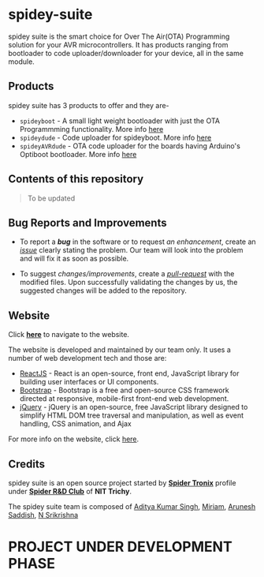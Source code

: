 # spidey-suite

spidey suite is the smart choice for Over The Air(OTA) Programming solution for your AVR microcontrollers. It has products ranging from bootloader to code uploader/downloader for your device, all in the same module.

## Products 

spidey suite has 3 products to offer and they are- 
- ```spideyboot``` - A small light weight bootloader with just the OTA Programmming functionality. More info [here](https://github.com/spider-tronix/spidey-suite/tree/master/spideyboot)
- ```spideydude``` - Code uploader for spideyboot. More info [here](https://github.com/spider-tronix/spidey-suite/tree/master/spideydude)
- ```spideyAVRdude``` - OTA code uploader for the boards having Arduino's Optiboot bootloader. More info [here](https://github.com/spider-tronix/spidey-suite/tree/master/spideyAVRdude)

## Contents of this repository

> To be updated


## Bug Reports and Improvements

-  To report a ***bug*** in the software or to request *an enhancement*, create an [*issue*](https://github.com/spider-tronix/spidey-suite/issues) clearly stating the problem. Our team will look into the problem and will fix it as soon as possible.

- To suggest *changes/improvements*, create a [*pull-request*](https://github.com/spider-tronix/spidey-suite/pulls) with the modified files. Upon successfully validating the changes by us, the suggested changes will be added to the repository.

## Website

Click [**here**](https://spider-tronix.github.io/spidey-suite/) to navigate to the website. 

The website is developed and maintained by our team only. It uses a number of web development tech and those are:

* [ReactJS](https://reactjs.org/) - React is an open-source, front end, JavaScript library for building user interfaces or UI components.
* [Bootstrap](https://getbootstrap.com/) - Bootstrap is a free and open-source CSS framework directed at responsive, mobile-first front-end web development.
* [jQuery](https://jquery.com/) - jQuery is an open-source, free JavaScript library designed to simplify HTML DOM tree traversal and manipulation, as well as event handling, CSS animation, and Ajax

For more info on the website, click [here](https://github.com/spider-tronix/spidey-suite/tree/master/Build/Code/Web/spidey-suite).

## Credits

spidey suite is an open source project started by [**Spider Tronix**](https://spider-tronix.github.io/) profile under [**Spider R&D Club**](https://spider.nitt.edu/) of **NIT Trichy**.

The spidey suite team is composed of [Aditya Kumar Singh](https://github.com/adityasingh3007), [Miriam](https://github.com/Githubmsk), [Arunesh Saddish](https://github.com/arunesh006), [N Srikrishna](https://github.com/2001srikrishna)

# PROJECT UNDER DEVELOPMENT PHASE